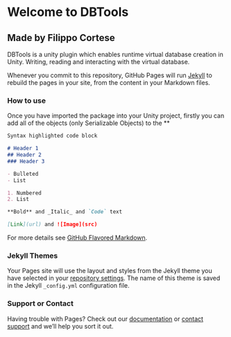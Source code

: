 # Welcome to DBTools
## Made by Filippo Cortese

DBTools is a unity plugin which enables runtime virtual database creation in Unity. Writing, reading and interacting with the virtual database.

Whenever you commit to this repository, GitHub Pages will run [Jekyll](https://jekyllrb.com/) to rebuild the pages in your site, from the content in your Markdown files.

### How to use

Once you have imported the package into your Unity project, firstly you can add all of the objects (only Serializable Objects) to the **

```markdown
Syntax highlighted code block

# Header 1
## Header 2
### Header 3

- Bulleted
- List

1. Numbered
2. List

**Bold** and _Italic_ and `Code` text

[Link](url) and ![Image](src)
```

For more details see [GitHub Flavored Markdown](https://guides.github.com/features/mastering-markdown/).

### Jekyll Themes

Your Pages site will use the layout and styles from the Jekyll theme you have selected in your [repository settings](https://github.com/fcortese2/Groundfish-Website/settings). The name of this theme is saved in the Jekyll `_config.yml` configuration file.

### Support or Contact

Having trouble with Pages? Check out our [documentation](https://docs.github.com/categories/github-pages-basics/) or [contact support](https://support.github.com/contact) and we’ll help you sort it out.
